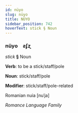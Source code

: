 ```yaml
---
id: nüyo
slug: nüyo
title: NÜYO
sidebar_position: 742
hoverText: stick § Noun
---
```


### nüyo&emsp;<span kind="abugida">ƨʄɀ</span>

*stick* **§** Noun

**Verb**: to be a stick/staff/pole

**Noun**: stick/staff/pole

**Modifier**: stick/staff/pole-related

Romanian nuia [nuˈja]

*Romance Language Family*